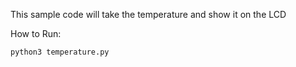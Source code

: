 This sample code will take the temperature and show it on the LCD

How to Run:

`python3 temperature.py`
